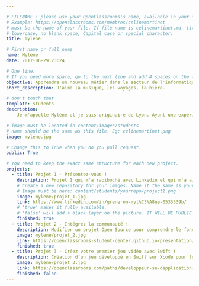```yaml
---

# FILENAME : please use your OpenClassrooms's name, available in your url.
# Example: https://openclassrooms.com/membres/celinemartinet
# must be the name of your file. If file name is celinemartinet.md, title is celinemartinet.
# lowercase, no blank space, Capital case or special character.
title: mylene

# First name or full name
name: Mylene
date: 2017-06-29 23:24

# One line.
# If you need more space, go to the next line and add 4 spaces on the left, as in 'description'.
objective: Apprendre un nouveau métier dans le secteur de l'informatique.
short_description: J'aime la musique, les voyages, la bière.

# don't touch that
template: students
description:
    Je m'appelle Mylène et je suis originaire de Lyon. Ayant une expérience dans le monde de l'infographie côté print je suis ici pour apprendre un nouveau métier. J'ai donc commencé début juillet 2017 le parcours de développeur d'application (spécialité iOS). Je continue de travailler à côté.

# image must be located in content/images/students
# name should be the same as this file. Eg: celinemartinet.png
image: mylene.jpg

# Change this to True when you do you pull request.
public: True

# You need to keep the exact same structure for each new project.
projects:
  - title: Projet 1 - Présentez-vous !
    description: Projet 1 qui m'a rabiboché avec Linkedin et qui m'a aidé pour l'organisation de mes cours
    # Create a new repository for your images. Name it the same as your nickname and profile picture.
    # Image must be here: content/students/yourrepo/project1.png
    image: mylene/projet_1.jpg
    link: https://www.linkedin.com/in/greneron-myl%C3%A8ne-0533539b/
    # 'true' makes it fully available.
    # 'false' will add a black layer on the picture. IT WILL BE PUBLIC!
    finished: true
  - title: Projet 2 - Intégrez la communauté !
    description: Modifier un projet Open Source pour comprendre le fonctionnement de Git, de Github et des pull requests. 
    image: mylene/projet_2.jpg
    link: https://openclassrooms-student-center.github.io/presentation/students/mylene.html
    finished: true
  - title: Projet 3 - Créez votre premier jeu vidéo avec Swift !
    description: Création d’un jeu développé en Swift sur Xcode pour le prochain projet!
    image: mylene/projet_3.jpg
    link: https://openclassrooms.com/paths/developpeur-se-dapplication-ios
    finished: false
---
```

